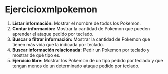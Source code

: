 # Ejercicioxmlpokemon

1. **Listar información:** Mostrar el nombre de todos los Pokemon.
2. **Contar información:** Mostrar la cantidad de Pokemon que pueden aprender el ataque pedido por teclado.
3. **Buscar o filtrar información:** Mostrar la cantidad de Pokemon que tienen más vida que la indicada por teclado.
4. **Buscar información relacionada:** Pedir un Pokemon por teclado y mostrar de qué tipo es.
5. **Ejercicio libre:** Mostrar los Pokemon de un tipo pedido por teclado y que tengan menos de un determinado ataque pedido por teclado.
